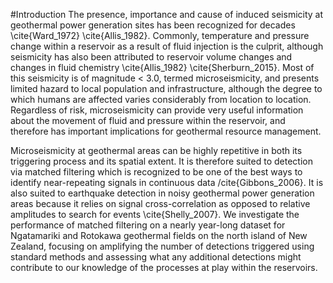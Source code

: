 #Introduction
The presence, importance and cause of induced seismicity at geothermal power generation sites has been recognized for decades \cite{Ward_1972} \cite{Allis_1982}. Commonly, temperature and pressure change within a reservoir as a result of fluid injection is the culprit, although seismicity has also been attributed to reservoir volume changes and changes in fluid chemistry \cite{Allis_1982} \cite{Sherburn_2015}. Most of this seismicity is of magnitude < 3.0, termed microseismicity, and presents limited hazard to local population and infrastructure, although the degree to which humans are affected varies considerably from location to location. Regardless of risk, microseismicity can provide very useful information about the movement of fluid and pressure within the reservoir, and therefore has important implications for geothermal resource management.

Microseismicity at geothermal areas can be highly repetitive in both its triggering process and its spatial extent. It is therefore suited to detection via matched filtering which is recognized to be one of the best ways to identify near-repeating signals in continuous data /cite{Gibbons_2006}. It is also suited to earthquake detection in noisy geothermal power generation areas because it relies on signal cross-correlation as opposed to relative amplitudes to search for events \cite{Shelly_2007}. We investigate the performance of matched filtering on a nearly year-long dataset for Ngatamariki and Rotokawa geothermal fields on the north island of New Zealand, focusing on amplifying the number of detections triggered using standard methods and assessing what any additional detections might contribute to our knowledge of the processes at play within the reservoirs.